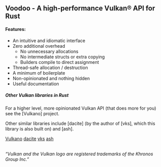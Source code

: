 ## Voodoo - A high-performance Vulkan® API for Rust


#### Features:

* An intuitive and idiomatic interface
* Zero additional overhead
  * No unnecessary allocations
  * No intermediate structs or extra copying
  * Builders compile to direct assignment
* Thread-safe allocation / destruction
* A minimum of boilerplate
* Non-opinionated and nothing hidden
* Useful documentation


##### Other Vulkan libraries in Rust

For a higher level, more opinionated Vulkan API (that does more for you) see
the [Vulkano] project.

Other similar libraries include [dacite] (by the author of [vks], which this
library is also built on) and [ash].

[Vulkano](https://github.com/vulkano-rs/vulkano)
[dacite](https://gitlab.com/dennis-hamester/dacite/tree/master/dacite)
[vks](https://gitlab.com/dennis-hamester/vks)
[ash](https://github.com/MaikKlein/ash)

<br/>*“Vulkan and the Vulkan logo are registered trademarks of the Khronos Group Inc.”*